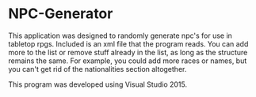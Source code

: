 # NPC-Generator
This application was designed to randomly generate npc's for use in tabletop rpgs. Included is an xml file that the program reads. You can add more to the list or remove stuff already in the list, as long as the structure remains the same. For example, you could add more races or names, but you can't get rid of the nationalities section altogether.

This program was developed using Visual Studio 2015.
